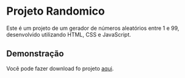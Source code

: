 
# Projeto Randomico
Este é um projeto de um gerador de números aleatórios entre 1 e 99, desenvolvido utilizando HTML, CSS e JavaScript.

## Demonstração
Você pode fazer download fo projeto [aqui](https://github.com/Diegolinop/ProjetoRandomico/archive/refs/heads/main.zip).
